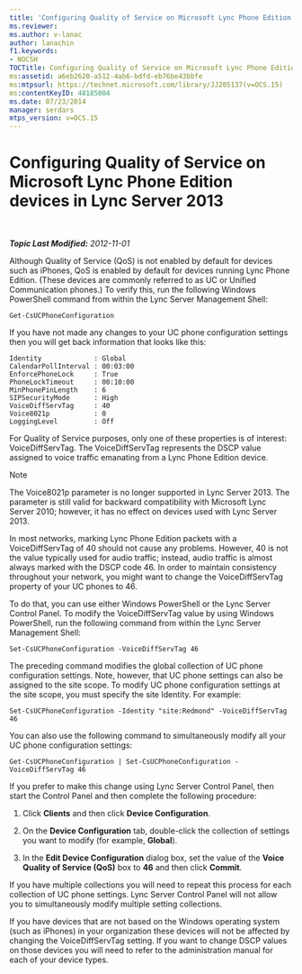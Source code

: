 ```yaml
---
title: 'Configuring Quality of Service on Microsoft Lync Phone Edition devices'
ms.reviewer: 
ms.author: v-lanac
author: lanachin
f1.keywords:
- NOCSH
TOCTitle: Configuring Quality of Service on Microsoft Lync Phone Edition devices
ms:assetid: a6eb2620-a512-4ab6-bdfd-eb76be43bbfe
ms:mtpsurl: https://technet.microsoft.com/library/JJ205137(v=OCS.15)
ms:contentKeyID: 48185004
ms.date: 07/23/2014
manager: serdars
mtps_version: v=OCS.15
---
```


<div data-xmlns="http://www.w3.org/1999/xhtml">

<div class="topic" data-xmlns="http://www.w3.org/1999/xhtml" data-msxsl="urn:schemas-microsoft-com:xslt" data-cs="http://msdn.microsoft.com/">

<div data-asp="http://msdn2.microsoft.com/asp">

# Configuring Quality of Service on Microsoft Lync Phone Edition devices in Lync Server 2013

</div>

<div id="mainSection">

<div id="mainBody">

<span> </span>

_**Topic Last Modified:** 2012-11-01_

Although Quality of Service (QoS) is not enabled by default for devices such as iPhones, QoS is enabled by default for devices running Lync Phone Edition. (These devices are commonly referred to as UC or Unified Communication phones.) To verify this, run the following Windows PowerShell command from within the Lync Server Management Shell:

    Get-CsUCPhoneConfiguration

If you have not made any changes to your UC phone configuration settings then you will get back information that looks like this:

    Identity             : Global
    CalendarPollInterval : 00:03:00
    EnforcePhoneLock     : True
    PhoneLockTimeout     : 00:10:00
    MinPhonePinLength    : 6
    SIPSecurityMode      : High
    VoiceDiffServTag     : 40
    Voice8021p           : 0
    LoggingLevel         : Off

For Quality of Service purposes, only one of these properties is of interest: VoiceDiffServTag. The VoiceDiffServTag represents the DSCP value assigned to voice traffic emanating from a Lync Phone Edition device.

<div>


> [!NOTE]
> The Voice8021p parameter is no longer supported in Lync Server 2013. The parameter is still valid for backward compatibility with Microsoft Lync Server 2010; however, it has no effect on devices used with Lync Server 2013.



</div>

In most networks, marking Lync Phone Edition packets with a VoiceDiffServTag of 40 should not cause any problems. However, 40 is not the value typically used for audio traffic; instead, audio traffic is almost always marked with the DSCP code 46. In order to maintain consistency throughout your network, you might want to change the VoiceDiffServTag property of your UC phones to 46.

To do that, you can use either Windows PowerShell or the Lync Server Control Panel. To modify the VoiceDiffServTag value by using Windows PowerShell, run the following command from within the Lync Server Management Shell:

    Set-CsUCPhoneConfiguration -VoiceDiffServTag 46

The preceding command modifies the global collection of UC phone configuration settings. Note, however, that UC phone settings can also be assigned to the site scope. To modify UC phone configuration settings at the site scope, you must specify the site Identity. For example:

    Set-CsUCPhoneConfiguration -Identity "site:Redmond" -VoiceDiffServTag 46

You can also use the following command to simultaneously modify all your UC phone configuration settings:

    Get-CsUCPhoneConfiguration | Set-CsUCPhoneConfiguration -VoiceDiffServTag 46

If you prefer to make this change using Lync Server Control Panel, then start the Control Panel and then complete the following procedure:

1.  Click **Clients** and then click **Device Configuration**.

2.  On the **Device Configuration** tab, double-click the collection of settings you want to modify (for example, **Global**).

3.  In the **Edit Device Configuration** dialog box, set the value of the **Voice Quality of Service (QoS)** box to **46** and then click **Commit**.

If you have multiple collections you will need to repeat this process for each collection of UC phone settings. Lync Server Control Panel will not allow you to simultaneously modify multiple setting collections.

If you have devices that are not based on the Windows operating system (such as iPhones) in your organization these devices will not be affected by changing the VoiceDiffServTag setting. If you want to change DSCP values on those devices you will need to refer to the administration manual for each of your device types.

</div>

<span> </span>

</div>

</div>

</div>

